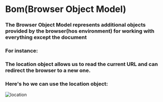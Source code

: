# Bom(Browser Object Model)
### The Browser Object Model represents additional objects provided by the browser(hos environment) for working with everything except the document
### For instance:
### The location object allows us to read the current URL and can redirect the browser to a new one.
### Here's ho we can use the location object: 
![location](../assets/location.jpg)